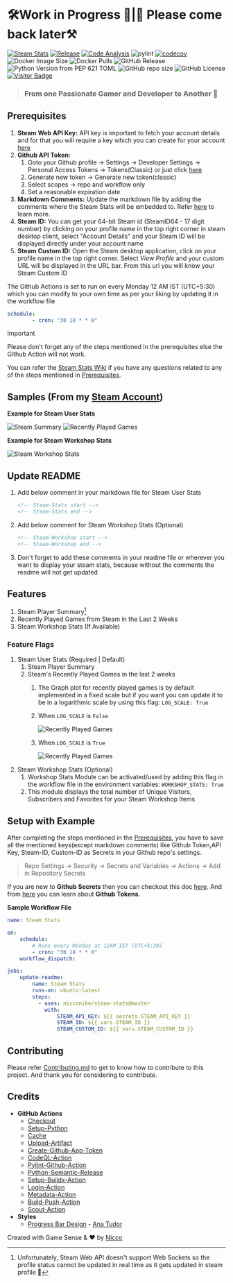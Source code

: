 # 🛠️Work in Progress 🚧|🚧 Please come back later⚒️
[![Steam Stats](https://github.com/Nicconike/Steam-Stats/actions/workflows/steam-stats.yml/badge.svg)](https://github.com/Nicconike/Steam-Stats/actions/workflows/steam-stats.yml)
[![Release](https://github.com/Nicconike/Steam-Stats/actions/workflows/release.yml/badge.svg)](https://github.com/Nicconike/Steam-Stats/actions/workflows/release.yml)
[![Code Analysis](https://github.com/Nicconike/Steam-Stats/actions/workflows/codeql.yml/badge.svg)](https://github.com/Nicconike/Steam-Stats/actions/workflows/codeql.yml)
![pylint](https://img.shields.io/badge/PyLint-9.98-yellow?logo=python&logoColor=white)
[![codecov](https://codecov.io/gh/Nicconike/Steam-Stats/graph/badge.svg?token=SC5P7CS1BW)](https://codecov.io/gh/Nicconike/Steam-Stats)
![Docker Image Size](https://img.shields.io/docker/image-size/nicconike/steam-stats?logo=docker&label=Docker%20Image&link=https%3A%2F%2Fhub.docker.com%2Fr%2Fnicconike%2Fsteam-stats)
![Docker Pulls](https://img.shields.io/docker/pulls/nicconike/steam-stats?logo=docker&label=Docker%20Pulls&link=https%3A%2F%2Fhub.docker.com%2Fr%2Fnicconike%2Fsteam-stats)
![GitHub Release](https://img.shields.io/github/v/release/nicconike/steam-stats)
![Python Version from PEP 621 TOML](https://img.shields.io/python/required-version-toml?tomlFilePath=https%3A%2F%2Fgithub.com%2FNicconike%2FSteam-Stats%2Fblob%2Fmaster%2Fpyproject.toml%3Fraw%3Dtrue)
![GitHub repo size](https://img.shields.io/github/repo-size/nicconike/steam-stats?logo=github&label=Repo%20Size)
![GitHub License](https://img.shields.io/github/license/nicconike/Steam-Stats)
[![Visitor Badge](https://badges.pufler.dev/visits/nicconike/steam-stats)](https://badges.pufler.dev)

> ### From one Passionate Gamer and Developer to Another 🍻

## Prerequisites
1. **Steam Web API Key:** API key is important to fetch your account details and for that you will require a key which you can create for your account [here](https://steamcommunity.com/dev)
2. **Github API Token:**
	1. Goto your Github profile -> Settings -> Developer Settings -> Personal Access Tokens -> Tokens(Classic) or just click [here](https://github.com/settings/tokens)
	2. Generate new token -> Generate new token(classic)
	3. Select scopes -> repo and workflow only
	4. Set a reasonable expiration date
3. **Markdown Comments:** Update the markdown file by adding the comments where the Steam Stats will be embedded to. Refer [here](#Update-Readme) to learn more.
4. **Steam ID:** You can get your 64-bit Steam id (SteamID64 - 17 digit number) by clicking on your profile name in the top right corner in steam desktop client, select "Account Details" and your Steam ID will be displayed directly under your account name
5. **Steam Custom ID:** Open the Steam desktop application, click on your profile name in the top right corner. Select _View Profile_ and your custom URL will be displayed in the URL bar. From this url you will know your Steam Custom ID

The Github Actions is set to run on every Monday 12 AM IST (UTC+5:30) which you can modify to your own time as per your liking by updating it in the workflow file

```yml
schedule:
        - cron: "30 18 * * 0"
```
> [!IMPORTANT]
> Please don't forget any of the steps mentioned in the prerequisites else the Github Action will not work.
>
> You can refer the [Steam Stats Wiki](https://github.com/Nicconike/Steam-Stats/wiki) if you have any questions related to any of the steps mentioned in [Prerequisites](#Prerequisites).

## Samples (From my [Steam Account](https://steamcommunity.com/id/nicconike/))
**Example for Steam User Stats**
<!-- Steam-Stats start -->
![Steam Summary](https://github.com/Nicconike/Steam-Stats/blob/master/assets/steam_summary.png)
![Recently Played Games](https://github.com/Nicconike/Steam-Stats/blob/master/assets/recently_played_games.png)
<!-- Steam-Stats end -->

**Example for Steam Workshop Stats**
<!-- Steam-Workshop start -->
![Steam Workshop Stats](https://github.com/nicconike/steam-stats/blob/master/assets/steam_workshop_stats.png)
<!-- Steam-Workshop end -->

## Update README
1. Add below comment in your markdown file for Steam User Stats
	```md
	<!-- Steam-Stats start -->
	<!-- Steam-Stats end -->
	```
2. Add below comment for Steam Workshop Stats (Optional)
	```md
	<!-- Steam-Workshop start -->
	<!-- Steam-Workshop end -->
	```
3. Don't forget to add these comments in your readme file or wherever you want to display your steam stats, because without the comments the readme will not get updated

## Features
1. Steam Player Summary[^*]
2. Recently Played Games from Steam in the Last 2 Weeks
3. Steam Workshop Stats (If Available)

### Feature Flags
1. Steam User Stats (Required | Default)
	1. Steam Player Summary
	2. Steam's Recently Played Games in the last 2 weeks
		1. The Graph plot for recently played games is by default implemented in a fixed scale but if you want you can update it to be in a logarithmic scale by using this flag: `LOG_SCALE: True`
		2. When `LOG_SCALE` is `False`

			![Recently Played Games](https://github.com/Nicconike/Steam-Stats/blob/master/assets/recently_played_games(linear).png)
		3. When `LOG_SCALE` is `True`

			![Recently Played Games](https://github.com/Nicconike/Steam-Stats/blob/master/assets/recently_played_games(logarithmic).png)
2. Steam Workshop Stats (Optional)
	1. Workshop Stats Module can be activated/used by adding this flag in the workflow file in the environment variables: `WORKSHOP_STATS: True`
	2. This module displays the total number of Unique Visitors, Subscribers and Favorites for your Steam Workshop Items

## Setup with Example
After completing the steps mentioned in the [Prerequisites](#Prerequisites), you have to save all the mentioned keys(except markdown comments) like Github Token,API Key, Steam-ID, Custom-ID as Secrets in your Github repo's settings.

> Repo Settings -> Security -> Secrets and Variables -> Actions -> Add in Repository Secrets

If you are new to **Github Secrets** then you can checkout this doc [here](https://docs.github.com/en/actions/security-guides/using-secrets-in-github-actions). And from [here](https://docs.github.com/en/actions/security-guides/automatic-token-authentication) you can learn about **Github Tokens**.

**Sample Workflow File**

```yml
name: Steam Stats

on:
    schedule:
        # Runs every Monday at 12AM IST (UTC+5:30)
        - cron: "30 18 * * 0"
    workflow_dispatch:

jobs:
    update-readme:
        name: Steam Stats
        runs-on: ubuntu-latest
        steps:
          - uses: nicconike/steam-stats@master
            with:
                STEAM_API_KEY: ${{ secrets.STEAM_API_KEY }}
                STEAM_ID: ${{ vars.STEAM_ID }}
                STEAM_CUSTOM_ID: ${{ vars.STEAM_CUSTOM_ID }}
```

## Contributing

Please refer [Contributing.md](https://github.com/Nicconike/Steam-Stats/blob/master/.github/CONTRIBUTING.md) to get to know how to contribute to this project.
And thank you for considering to contribute.

## Credits

- **GitHub Actions**
	- [Checkout](https://github.com/actions/checkout)
	- [Setup-Python](https://github.com/actions/setup-python)
	- [Cache](https://github.com/actions/cache)
	- [Upload-Artifact](https://github.com/actions/upload-artifact)
	- [Create-Github-App-Token](https://github.com/actions/create-github-app-token)
	- [CodeQL-Action](https://github.com/github/codeql-action)
	- [Pylint-Github-Action](https://github.com/Silleellie/pylint-github-action)
	- [Python-Semantic-Release](https://github.com/python-semantic-release/python-semantic-release)
	- [Setup-Buildx-Action](https://github.com/docker/setup-buildx-action)
	- [Login-Action](https://github.com/docker/login-action)
	- [Metadata-Action](https://github.com/docker/metadata-action)
	- [Build-Push-Action](https://github.com/docker/build-push-action)
	- [Scout-Action](https://github.com/docker/scout-action)
- **Styles**
	- [Progress Bar Design](https://github.com/Nicconike/Steam-Stats/blob/master/assets/style.css) - [Ana Tudor](https://codepen.io/thebabydino)



Created with Game Sense & ❤️ by [Nicco](https://github.com/Nicconike)

[^*]: Unfortunately, Steam Web API doesn't support Web Sockets so the profile status cannot be updated in real time as it gets updated in steam profile 🥲
